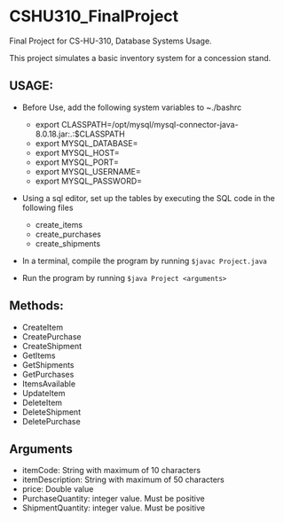 # CSHU310_FinalProject
Final Project for CS-HU-310, Database Systems Usage. 



This project simulates a basic inventory system for a concession stand.

## USAGE:
- Before Use, add the following system variables to ~./bashrc 
  - export CLASSPATH=/opt/mysql/mysql-connector-java-8.0.18.jar:.:$CLASSPATH
  - export MYSQL_DATABASE=
  - export MYSQL_HOST=
  - export MYSQL_PORT=
  - export MYSQL_USERNAME=
  - export MYSQL_PASSWORD=
  
- Using a sql editor, set up the tables by executing the SQL code in the following files
  - create_items
  - create_purchases
  - create_shipments
  
- In a terminal, compile the program by running 
  `$javac Project.java`

- Run the program by running 
  `$java Project <arguments>`
  

## Methods:
- CreateItem <itemCode> <itemDescription> <price>
- CreatePurchase <itemCode> <PurchaseQuantity>
- CreateShipment <itemCode> <ShipmentQuantity> <shipmentDate>
- GetItems <itemCode>
- GetShipments <itemCode>
- GetPurchases <itemCode>
- ItemsAvailable <itemCode>
- UpdateItem <itemCode> <price>
- DeleteItem <itemCode>
- DeleteShipment <itemCode>
- DeletePurchase <itemCode>

## Arguments
- itemCode:  String with maximum of 10 characters
- itemDescription: String with maximum of 50 characters
- price: Double value
- PurchaseQuantity: integer value. Must be positive
- ShipmentQuantity: integer value. Must be positive

